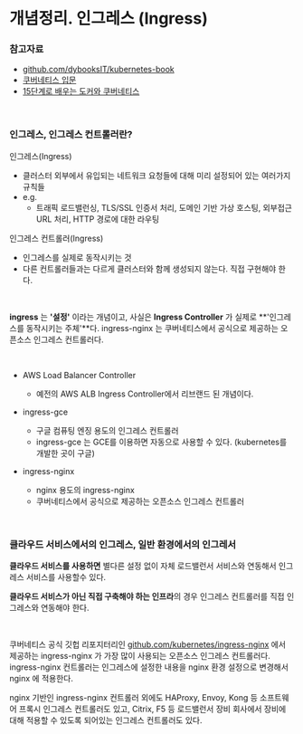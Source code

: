 # 개념정리. 인그레스 (Ingress)



### 참고자료

- [github.com/dybooksIT/kubernetes-book](https://github.com/dybooksIT/kubernetes-book)
- [쿠버네티스 입문](http://www.yes24.com/Product/Goods/85578606)
- [15단계로 배우는 도커와 쿠버네티스](http://www.yes24.com/Product/Goods/93317828)

<br>



### 인그레스, 인그레스 컨트롤러란?

인그레스(Ingress)

- 클러스터 외부에서 유입되는 네트워크 요청들에 대해 미리 설정되어 있는 여러가지 규칙들
- e.g.
  - 트래픽 로드밸런싱, TLS/SSL 인증서 처리, 도메인 기반 가상 호스팅, 외부접근 URL 처리,  HTTP 경로에 대한 라우팅 


인그레스 컨트롤러(Ingress)

- 인그레스를 실제로 동작시키는 것
- 다른 컨트롤러들과는 다르게 클러스터와 함께 생성되지 않는다. 직접 구현해야 한다.

<br>



**ingress** 는 **'설정'** 이라는 개념이고, 사실은 **Ingress Controller** 가 실제로 **'인그레스를 동작시키는 주체'**다. ingress-nginx 는 쿠버네티스에서 공식으로 제공하는 오픈소스 인그레스 컨트롤러다.

<br>

 

- AWS Load Balancer Controller
  - 예전의 AWS ALB Ingress Controller에서 리브랜드 된 개념이다.

- ingress-gce
  - 구글 컴퓨팅 엔징 용도의 인그레스 컨트롤러
  - ingress-gce 는 GCE를 이용하면 자동으로 사용할 수 있다. (kubernetes를 개발한 곳이 구글)
- ingress-nginx
  - nginx 용도의 ingress-nginx
  - 쿠버네티스에서 공식으로 제공하는 오픈소스 인그레스 컨트롤러

<br>



### 클라우드 서비스에서의 인그레스, 일반 환경에서의 인그레서

**클라우드 서비스를 사용하면** 별다른 설정 없이 자체 로드밸런서 서비스와 연동해서 인그레스 서비스를 사용할수 있다.<br>

**클라우드 서비스가 아닌 직접 구축해야 하는 인프라**의 경우 인그레스 컨트롤러를 직접 인그레스와 연동해야 한다.<br>

<br>



쿠버네티스 공식 깃헙 리포지터리인 [github.com/kubernetes/ingress-nginx](https://github.com/kubernetes/ingress-nginx) 에서 제공하는 ingress-nginx 가 가장 많이 사용되는 오픈소스 인그레스 컨트롤러다. ingress-nginx 컨트롤러는 인그레스에 설정한 내용을 nginx 환경 설정으로 변경해서 nginx 에 적용한다.<br>

nginx 기반인 ingress-nginx 컨트롤러 외에도 HAProxy, Envoy, Kong 등 소프트웨어 프록시 인그레스 컨트롤러도 있고, Citrix, F5 등 로드밸런서 장비 회사에서 장비에 대해 적용할 수 있도록 되어있는 인그레스 컨트롤러도 있다.<br>

<br>















